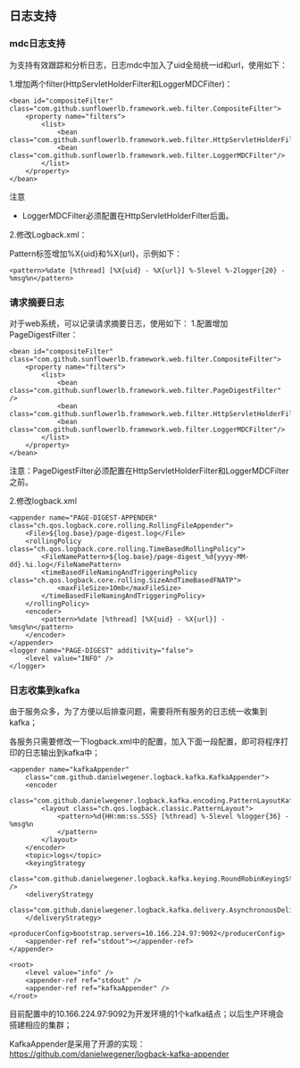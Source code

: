 ## 日志支持


### mdc日志支持
为支持有效跟踪和分析日志，日志mdc中加入了uid全局统一id和url，使用如下：

1.增加两个filter(HttpServletHolderFilter和LoggerMDCFilter)：

	<bean id="compositeFilter" class="com.github.sunflowerlb.framework.web.filter.CompositeFilter">
		<property name="filters">
			<list>
				<bean class="com.github.sunflowerlb.framework.web.filter.HttpServletHolderFilter"/>
				<bean class="com.github.sunflowerlb.framework.web.filter.LoggerMDCFilter"/>
			</list>
		</property>
	</bean>


注意

- LoggerMDCFilter必须配置在HttpServletHolderFilter后面。

2.修改Logback.xml：

Pattern标签增加%X{uid}和%X{url}，示例如下：

    <pattern>%date [%thread] [%X{uid} - %X{url}] %-5level %-2logger{20} - %msg%n</pattern>


### 请求摘要日志

对于web系统，可以记录请求摘要日志，使用如下：
1.配置增加PageDigestFilter：

	<bean id="compositeFilter" class="com.github.sunflowerlb.framework.web.filter.CompositeFilter">
		<property name="filters">
			<list>
				<bean class="com.github.sunflowerlb.framework.web.filter.PageDigestFilter" />
				<bean class="com.github.sunflowerlb.framework.web.filter.HttpServletHolderFilter"/>
				<bean class="com.github.sunflowerlb.framework.web.filter.LoggerMDCFilter"/>
			</list>
		</property>
	</bean>

注意：PageDigestFilter必须配置在HttpServletHolderFilter和LoggerMDCFilter之前。

2.修改logback.xml

	<appender name="PAGE-DIGEST-APPENDER"  class="ch.qos.logback.core.rolling.RollingFileAppender">
		<File>${log.base}/page-digest.log</File>
		<rollingPolicy class="ch.qos.logback.core.rolling.TimeBasedRollingPolicy">
			<FileNamePattern>${log.base}/page-digest_%d{yyyy-MM-dd}.%i.log</FileNamePattern>
			<timeBasedFileNamingAndTriggeringPolicy class="ch.qos.logback.core.rolling.SizeAndTimeBasedFNATP">
				<maxFileSize>10mb</maxFileSize>
			</timeBasedFileNamingAndTriggeringPolicy>
		</rollingPolicy>
		<encoder>
			<pattern>%date [%thread] [%X{uid} - %X{url}] - %msg%n</pattern>
		</encoder>
	</appender>
	<logger name="PAGE-DIGEST" additivity="false">
		<level value="INFO" />
	</logger>


### 日志收集到kafka

由于服务众多，为了方便以后排查问题，需要将所有服务的日志统一收集到kafka；

各服务只需要修改一下logback.xml中的配置，加入下面一段配置，即可将程序打印的日志输出到kafka中；

	<appender name="kafkaAppender"
		class="com.github.danielwegener.logback.kafka.KafkaAppender">
		<encoder
			class="com.github.danielwegener.logback.kafka.encoding.PatternLayoutKafkaMessageEncoder">
			<layout class="ch.qos.logback.classic.PatternLayout">
				<pattern>%d{HH:mm:ss.SSS} [%thread] %-5level %logger{36} - %msg%n
				</pattern>
			</layout>
		</encoder>
		<topic>logs</topic>
		<keyingStrategy
			class="com.github.danielwegener.logback.kafka.keying.RoundRobinKeyingStrategy" />
		<deliveryStrategy
			class="com.github.danielwegener.logback.kafka.delivery.AsynchronousDeliveryStrategy">
		</deliveryStrategy>
		<producerConfig>bootstrap.servers=10.166.224.97:9092</producerConfig>
		<appender-ref ref="stdout"></appender-ref>
	</appender>

	<root>
		<level value="info" />
		<appender-ref ref="stdout" />
		<appender-ref ref="kafkaAppender" />
	</root>

目前配置中的10.166.224.97:9092为开发环境的1个kafka结点；以后生产环境会搭建相应的集群；

KafkaAppender是采用了开源的实现：https://github.com/danielwegener/logback-kafka-appender











